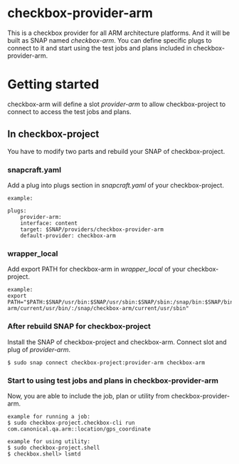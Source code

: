 # checkbox-provider-arm
This is a checkbox provider for all ARM architecture platforms. And it will be built as SNAP named *checkbox-arm*. 
You can define specific plugs to connect to it and start using the test jobs and plans included in checkbox-provider-arm.

# Getting started
checkbox-arm will define a slot *provider-arm* to allow checkbox-project to connect to access the test jobs and plans.

## In checkbox-project
You have to modify two parts and rebuild your SNAP of checkbox-project.
### snapcraft.yaml
Add a plug into plugs section in *snapcraft.yaml* of your checkbox-project.
```
example:

plugs:
    provider-arm:
    interface: content
    target: $SNAP/providers/checkbox-provider-arm
    default-provider: checkbox-arm
```
### wrapper_local
Add export PATH for checkbox-arm in *wrapper_local* of your checkbox-project.
```
example:
export PATH="$PATH:$SNAP/usr/bin:$SNAP/usr/sbin:$SNAP/sbin:/snap/bin:$SNAP/bin:/snap/checkbox-arm/current/usr/bin/:/snap/checkbox-arm/current/usr/sbin"
```
### After rebuild SNAP for checkbox-project
Install the SNAP of checkbox-project and checkbox-arm. Connect slot and plug of *provider-arm*.

`$ sudo snap connect checkbox-project:provider-arm checkbox-arm`

### Start to using test jobs and plans in checkbox-provider-arm
Now, you are able to include the job, plan or utility from checkbox-provider-arm.
```
example for running a job:
$ sudo checkbox-project.checkbox-cli run com.canonical.qa.arm::location/gps_coordinate

example for using utility:
$ sudo checkbox-project.shell
$ checkbox.shell> lsmtd
```
